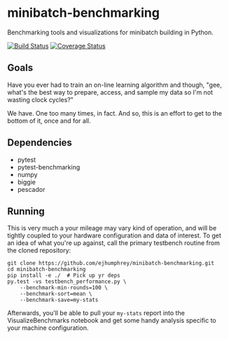 # minibatch-benchmarking

Benchmarking tools and visualizations for minibatch building in Python.

[![Build Status](https://travis-ci.org/ejhumphrey/minibench-benchmarking.svg?branch=master)](https://travis-ci.org/ejhumphrey/minibench-benchmarking)
[![Coverage Status](https://coveralls.io/repos/github/ejhumphrey/minibatch-benchmarking/badge.svg?branch=master)](https://coveralls.io/github/ejhumphrey/minibatch-benchmarking?branch=master)

## Goals

Have you ever had to train an on-line learning algorithm and though, "gee, what's the best way to prepare, access, and sample my data so I'm not wasting clock cycles?"

We have. One too many times, in fact. And so, this is an effort to get to the bottom of it, once and for all.


## Dependencies

- pytest
- pytest-benchmarking
- numpy
- biggie
- pescador


## Running

This is very much a your mileage may vary kind of operation, and will be tightly coupled to your hardware configuration and data of interest. To get an idea of what you're up against, call the primary testbench routine from the cloned repository:

```
git clone https://github.com/ejhumphrey/minibatch-benchmarking.git
cd minibatch-benchmarking
pip install -e ./  # Pick up yr deps
py.test -vs testbench_performance.py \
    --benchmark-min-rounds=100 \
    --benchmark-sort=mean \
    --benchmark-save=my-stats
```

Afterwards, you'll be able to pull your `my-stats` report into the VisualizeBenchmarks notebook and get some handy analysis specific to your machine configuration.
